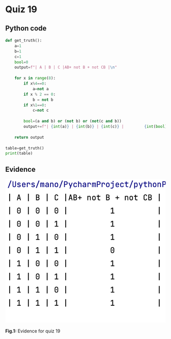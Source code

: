 # Quiz 19

## Python code
```.py
def get_truth():
    a=1
    b=1
    c=1
    bool=0
    output=f"| A | B | C |AB+ not B + not CB |\n"

    for x in range(8):
        if x%4==0:
            a=not a
        if x % 2 == 0:
            b = not b
        if x%1==0:
            c=not c

        bool=(a and b) or (not b) or (not(c and b))
        output+=f"| {int(a)} | {int(b)} | {int(c)} |         {int(bool)}         |\n"

    return output

table=get_truth()
print(table)
```

## Evidence

![](/Assets/evidence/quiz019evidence.png)

**Fig.1:** Evidence for quiz 19